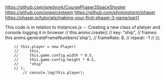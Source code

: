 https://github.com/jaredyork/CoursePhaser3SpaceShooter
https://github.com/onepicesteem
https://github.com/photonstorm/phaser
https://phaser.io/tutorials/making-your-first-phaser-3-game/part1

This code is in relation to Instances.js -- Creating a new class of platyer and console logging it in browser
  // this.anims.create({
        //     key: "ship",
        //     frames: this.anims.generateFrameNumbers('ship'),
        //     frameRate: 8,
        //     repeat: -1
        // });
        
        // this.player = new Player(
        //     this,
        //     this.game.config.width * 0.5,
        //     this.game.config.height * 0.5,
        //     "ship"
        // );
            // console.log(this.player);